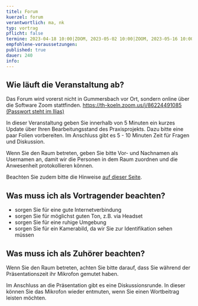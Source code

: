 ```yaml
---
titel: Forum
kuerzel: forum
verantwortlich: ma, nk
typ: vortrag
pflicht: false
termine: 2023-04-18 10:00|ZOOM, 2023-05-02 10:00|ZOOM, 2023-05-16 10:00|ZOOM, 2023-05-30 10:00|ZOOM, 2023-06-13 10:00|ZOOM, 2023-06-27 10:00|ZOOM
empfohlene-voraussetzungen: 
published: true
dauer: 240
info: 
---
```


## 

## Wie läuft die Veranstaltung ab?
Das Forum wird vorerst nicht in Gummersbach vor Ort, sondern online über die Software Zoom stattfinden.
[https://th-koeln.zoom.us/j/86224491085 (Passwort steht im Ilias)](https://th-koeln.zoom.us/j/86224491085)

In dieser Veranstaltung geben Sie innerhalb von 5 Minuten ein kurzes Update über Ihren Bearbeitungsstand des Praxisprojekts. Dazu bitte eine paar Folien vorbereiten. Im Anschluss gibt es 5 - 10 Minuten Zeit für Fragen und Diskussion.

Wenn Sie den Raum betreten, geben Sie bitte Vor- und Nachnamen als Usernamen an, damit wir die Personen in dem Raum zuordnen und die Anwesenheit protokollieren können.

Beachten Sie zudem bitte die Hinweise [auf dieser Seite](/mi-bachelor-praxisprojektseminar/hinweise-onlinesessions).

## Was muss ich als Vortragender beachten?
* sorgen Sie für eine gute Internetverbindung
* sorgen Sie für möglichst guten Ton, z.B. via Headset
* sorgen Sie für eine ruhige Umgebung
* sorgen Sie für ein Kamerabild, da wir Sie zur Identifikation sehen müssen


## Was muss ich als Zuhörer beachten?
Wenn Sie den Raum betreten, achten Sie bitte darauf, dass Sie während der Präsentationszeit ihr Mikrofon gemutet haben.

Im Anschluss an die Präsentation gibt es eine Diskussionsrunde. In dieser können Sie das Mikrofon wieder entmuten, wenn Sie einen Wortbeitrag leisten möchten.
